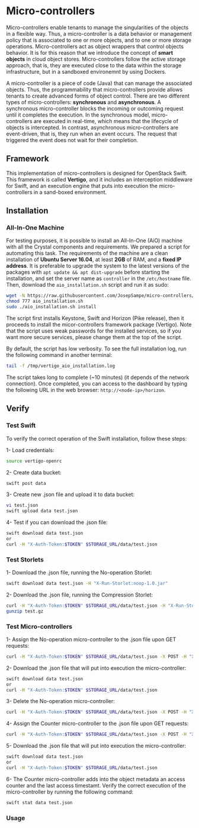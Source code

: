 # Micro-controllers
Micro-controllers enable tenants to manage the singularities of the objects in a flexible way. Thus, a micro-controller is a data behavior or management policy that is associated to one or more objects, and to one or more storage operations.
Micro-controllers act as object wrappers that control objects behavior. It is for this reason that we introduce the concept of **smart objects** in cloud object stores.
Micro-controllers follow the active storage approach, that is, they are executed close to the data within the storage infrastructure, but in a sandboxed environemnt by using Dockers.

A micro-controller is a piece of code (Java) that can manage the associated objects. Thus, the programmability that micro-controllers provide allows tenants to create advanced forms of object control. There are two different types of micro-controllers: **synchronous** and **asynchronous**. A synchronous micro-controller blocks the incoming or outcoming request until it completes the execution. In the synchronous model, micro-controllers are executed in real-time, which means that the lifecycle of objects is intercepted. In contrast, asynchronous micro-controllers are event-driven, that is, they run when an event occurs. The request that triggered the event does not wait for their completion.

## Framework
This implementation of micro-controllers is designed for OpenStack Swift. This framework is called **Vertigo**, and it includes an interception middleware for Swift, and an execution engine that puts into execution the micro-controllers in a sand-boxed environment.

## Installation

### All-In-One Machine
For testing purposes, it is possible to install an All-In-One (AiO) machine with all the Crystal components and requirements.
We prepared a script for automating this task. The requirements of the machine are a clean installation of **Ubuntu Server 16.04**, at least **2GB** of RAM, and a **fixed IP address**. It is preferable to upgrade the system to the latest versions of the packages with `apt update && apt dist-upgrade` before starting the installation, and set the server name as `controller` in the `/etc/hostname` file. Then, download the `aio_installation.sh` script and run it as sudo:

```bash
wget -N https://raw.githubusercontent.com/JosepSampe/micro-controllers/master/aio_installation.sh
chmod 777 aio_installation.sh
sudo ./aio_installation.sh install
```

The script first installs Keystone, Swift and Horizon (Pike release), then it proceeds to install the micor-controllers framework package (Vertigo). Note that the script uses weak passwords for the installed services, so if you want more secure services, please change them at the top of the script.

By default, the script has low verbosity. To see the full installation log, run the following command in another terminal:

```bash
tail -f /tmp/vertigo_aio_installation.log
```

The script takes long to complete (~10 minutes) (it depends of the network connection). Once completed, you can access to the dashboard by typing the following URL in the web browser: `http://<node-ip>/horizon`.

## Verify
### Test Swift
To verify the correct operation of the Swift installation, follow these steps:

1- Load credentials:
```bash
source vertigo-openrc
```

2- Create data bucket:
```bash
swift post data
```

3- Create new .json file and upload it to data bucket:
```bash
vi test.json
swift upload data test.json
```

4- Test if you can download the .json file:
```bash
swift download data test.json
or
curl -H "X-Auth-Token:$TOKEN" $STORAGE_URL/data/test.json
```

### Test Storlets
1- Download the .json file, running the No-operation Storlet:
```bash
swift download data test.json -H "X-Run-Storlet:noop-1.0.jar"
```

2- Download the .json file, running the Compression Storlet:
```bash
curl -H "X-Auth-Token:$TOKEN" $STORAGE_URL/data/test.json -H "X-Run-Storlet:compress-1.0.jar" -o test.gz
gunzip test.gz
```

### Test Micro-controllers
1- Assign the No-operation micro-controller to the .json file upon GET requests:
```bash
curl -H "X-Auth-Token:$TOKEN" $STORAGE_URL/data/test.json -X POST -H "X-Vertigo-onGet:noop-1.0.jar"
```

2- Download the .json file that will put into execution the micro-controller:
```bash
swift download data test.json
or
curl -H "X-Auth-Token:$TOKEN" $STORAGE_URL/data/test.json
```

3- Delete the No-operation micro-controller:
```bash
curl -H "X-Auth-Token:$TOKEN" $STORAGE_URL/data/test.json -X POST -H "X-Vertigo-onGet-Delete:noop-1.0.jar"
```

4- Assign the Counter micro-controller to the .json file upon GET requests:
```bash
curl -H "X-Auth-Token:$TOKEN" $STORAGE_URL/data/test.json -X POST -H "X-Vertigo-onGet:counter-1.0.jar"
```

5- Download the .json file that will put into execution the micro-controller:
```bash
swift download data test.json
or
curl -H "X-Auth-Token:$TOKEN" $STORAGE_URL/data/test.json
```

6- The Counter micro-controller adds into the object metadata an access counter and the last access timestamt. Verify the correct execution of the micro-controller by running the following command:
```bash
swift stat data test.json
```

### Usage
 
